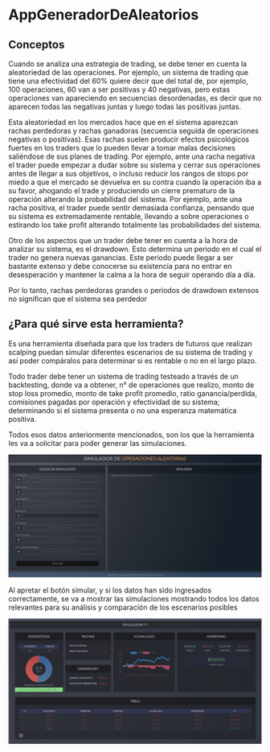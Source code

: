 # AppGeneradorDeAleatorios
## Conceptos

Cuando se analiza una estrategia de trading, se debe tener en cuenta la aleatoriedad de las operaciones. Por ejemplo, un sistema de trading que tiene una efectividad del 60% quiere decir que del total de, por ejemplo, 100 operaciones, 60 van a ser positivas y 40 negativas, pero estas operaciones van apareciendo en secuencias desordenadas, es decir que no aparecen todas las negativas juntas y luego todas las positivas juntas. 

Esta aleatoriedad en los mercados hace que en el sistema aparezcan rachas perdedoras y rachas ganadoras (secuencia seguida de operaciones negativas o positivas).
Esas rachas suelen producir efectos psicológicos fuertes en los traders que lo pueden llevar a tomar malas decisiones saliéndose de sus planes de trading. Por ejemplo, ante una racha negativa el trader puede empezar a dudar sobre su sistema y cerrar sus operaciones antes de llegar a sus objetivos, o incluso reducir los rangos de stops por miedo a que el mercado se devuelva en su contra cuando la operación iba a su favor, ahogando el trade y produciendo un cierre prematuro de la operación alterando la probabilidad del sistema. Por ejemplo, ante una racha positiva, el trader puede sentir demasiada confianza, pensando que su sistema es extremadamente rentable, llevando a sobre operaciones o estirando los take profit alterando totalmente las probabilidades del sistema.

Otro de los aspectos que un trader debe tener en cuenta a la hora de analizar su sistema, es el drawdown. Esto determina un periodo en el cual el trader no genera nuevas
ganancias. Este periodo puede llegar a ser bastante extenso y debe conocerse su existencia para no entrar en desesperación y mantener la calma a la hora de seguir operando día a día.

Por lo tanto, rachas perdedoras grandes o periodos de drawdown extensos no significan que el sistema sea perdedor

## ¿Para qué sirve esta herramienta?
Es una herramienta diseñada para que los traders de futuros que realizan scalping puedan simular diferentes escenarios de su sistema de trading y así poder compáralos para determinar si es rentable o no en el largo plazo.

Todo trader debe tener un sistema de trading testeado a través de un backtesting, donde va a obtener, n° de operaciones que realizo, monto de stop loss promedio,  monto de take profit promedio,  ratio ganancia/perdida, comisiones pagadas por operación y  efectividad de su sistema; determinando si el sistema presenta o no una esperanza matemática positiva.

Todos esos datos anteriormente mencionados, son los que la herramienta les va a solicitar para poder generar las simulaciones.

![](https://github.com/sarce1987/AppGeneradorDeAleatorios/blob/master/Inputs.png)

Al apretar el botón simular, y si los datos han sido ingresados correctamente, se va a mostrar las simulaciones mostrando todos los datos relevantes para su análisis y comparación de los escenarios posibles


![](https://github.com/sarce1987/AppGeneradorDeAleatorios/blob/master/generador%20de%20aleatorios.png)

